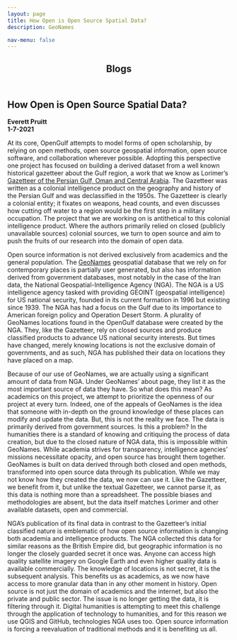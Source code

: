 ```yaml
---
layout: page
title: How Open is Open Source Spatial Data?
description: GeoNames

nav-menu: false
---
```


<head>
<style>
img, figure {
  display: block;
  margin-left: auto;
  margin-right: auto;
  text-align: center;
}
</style>
</head>
<section id="one">
	<div class="inner">
		<header class="major">
			<h1>Blogs</h1>
		</header>
<h2 id="content">How Open is Open Source Spatial Data?</h2>
    <b>Everett Pruitt</b>
    <br>
    <b>1-7-2021</b>

<br>
<p>
At its core, OpenGulf attempts to model forms of open scholarship, by relying on open methods, open source geospatial information, open source software, and collaboration wherever possible. Adopting this perspective one project has focused on building a derived dataset from a well known historical gazetteer about the Gulf region, a work that we know as Lorimer’s <a href="https://archive.org/details/in.ernet.dli.2015.206963" class="link">Gazetteer of the Persian Gulf, Oman and Central Arabia</a>. The Gazetteer was written as a colonial intelligence product on the geography and history of the Persian Gulf and was declassified in the 1950s. The Gazetteer is clearly a colonial entity; it fixates on weapons, head counts, and even discusses how cutting off water to a region would be the first step in a military occupation. The project that we are working on is antithetical to this colonial intelligence product. Where the authors primarily relied on closed (publicly unavailable sources) colonial sources, we turn to open source and aim to push the fruits of our research into the domain of open data.
</p>
<p>
Open source information is not derived exclusively from academics and the general population. The <a href="http://geonames.org" class="link">GeoNames</a> geospatial database that we rely on for contemporary places is partially user generated, but also has information derived from government databases, most notably in the case of the Iran data, the National Geospatial-Intelligence Agency (NGA).  The NGA is a US intelligence agency tasked with providing GEOINT (geospatial intelligence) for US national security, founded in its current formation in 1996 but existing since 1939. The NGA has had a focus on the Gulf due to its importance to American foreign policy and Operation Desert Storm. A plurality of GeoNames locations found in the OpenGulf database were created by the NGA. They, like the Gazetteer, rely on closed sources and produce classified products to advance US national security interests. But times have changed, merely knowing locations is not the exclusive domain of governments, and as such, NGA has published their data on locations they have placed on a map.
</p>
<p>
Because of our use of GeoNames, we are actually using a significant amount of data from NGA. Under GeoNames’ about page, they list it as the most important source of data they have. So what does this mean? As academics on this project, we attempt to prioritize the openness of our project at every turn. Indeed, one of the appeals of GeoNames is the idea that someone with in-depth on the ground knowledge of these places can modify and update the data. But, this is not the reality we face. The data is primarily derived from government sources. Is this a problem? In the humanities there is a standard of knowing and critiquing the process of data creation, but due to the closed nature of NGA data, this is impossible within GeoNames. While academia strives for transparency, intelligence agencies’ missions necessitate opacity, and open source has brought them together. GeoNames is built on data derived through both closed and open methods, transformed into open source data through its publication. While we may not know how they created the data, we now can use it. Like the Gazetteer, we benefit from it, but unlike the textual Gazetteer, we cannot parse it, as this data is nothing more than a spreadsheet. The possible biases and methodologies are absent, but the data itself matches Lorimer and other available datasets, open and commercial.</p>
<p>
NGA’s publication of its final data in contrast to the Gazetteer’s initial classified nature is emblematic of how open source information is changing both academia and intelligence products. The NGA collected this data for similar reasons as the British Empire did, but geographic information is no longer the closely guarded secret it once was. Anyone can access high quality satellite imagery on Google Earth and even higher quality data is available commercially. The knowledge of locations is not secret, it is the subsequent analysis. This benefits us as academics, as we now have access to more granular data than in any other moment in history. Open source is not just the domain of academics and the internet, but also the private and public sector. The issue is no longer getting the data, it is filtering through it. Digital humanities is attempting to meet this challenge through the application of technology to humanities, and for this reason we use QGIS and GitHub, technologies NGA uses too. Open source information is forcing a reevaluation of traditional methods and it is benefiting us all.
</p>
